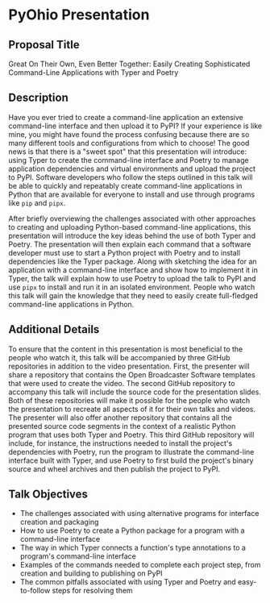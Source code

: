 # PyOhio Presentation

## Proposal Title

Great On Their Own, Even Better Together: Easily Creating Sophisticated Command-Line Applications with Typer and Poetry

## Description

Have you ever tried to create a command-line application an extensive
command-line interface and then upload it to PyPI? If your experience is like
mine, you might have found the process confusing because there are so many
different tools and configurations from which to choose! The good news is that
there is a "sweet spot" that this presentation will introduce: using Typer to
create the command-line interface and Poetry to manage application dependencies
and virtual environments and upload the project to PyPI. Software developers who
follow the steps outlined in this talk will be able to quickly and repeatably
create command-line applications in Python that are available for everyone to
install and use through programs like `pip` and `pipx`.

After briefly overviewing the challenges associated with other approaches to
creating and uploading Python-based command-line applications, this presentation
will introduce the key ideas behind the use of both Typer and Poetry. The
presentation will then explain each command that a software developer must use
to start a Python project with Poetry and to install dependencies like the Typer
package. Along with sketching the idea for an application with a command-line
interface and show how to implement it in Typer, the talk will explain how to
use Poetry to upload the talk to PyPI and use `pipx` to install and run it in an
isolated environment. People who watch this talk will gain the knowledge that
they need to easily create full-fledged command-line applications in Python.

## Additional Details

To ensure that the content in this presentation is most beneficial to the people
who watch it, this talk will be accompanied by three GitHub repositories in
addition to the video presentation. First, the presenter will share a repository
that contains the Open Broadcaster Software templates that were used to create
the video. The second GitHub repository to accompany this talk will include the
source code for the presentation slides. Both of these repositories will make it
possible for the people who watch the presentation to recreate all aspects of it
for their own talks and videos. The presenter will also offer another repository
that contains all the presented source code segments in the context of a
realistic Python program that uses both Typer and Poetry. This third GitHub
repository will include, for instance, the instructions needed to install the
project's dependencies with Poetry, run the program to illustrate the
command-line interface built with Typer, and use Poetry to first build the project's
binary source and wheel archives and then publish the project to PyPI.

## Talk Objectives

- The challenges associated with using alternative programs for interface creation and packaging
- How to use Poetry to create a Python package for a program with a command-line interface
- The way in which Typer connects a function's type annotations to a program's command-line interface
- Examples of the commands needed to complete each project step, from creation and building to publishing on PyPI
- The common pitfalls associated with using Typer and Poetry and easy-to-follow steps for resolving them
